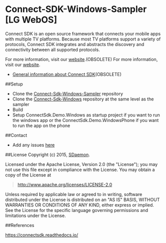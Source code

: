 # Connect-SDK-Windows-Sampler [LG WebOS]

Connect SDK is an open source framework that connects your mobile apps with multiple TV platforms. Because most TV platforms support a variety of protocols, Connect SDK integrates and abstracts the discovery and connectivity between all supported protocols.

For more information, visit our [website](http://www.connectsdk.com/).(OBSOLETE)
For more information, visit our [website](https://connectsdk.readthedocs.io/).

* [General information about Connect SDK](http://www.connectsdk.com/discover/)(OBSOLETE)

##Setup
* Clone the [Connect-Sdk-Windows-Sampler](https://github.com/ConnectSDK/Connect-SDK-Windows-Sampler) repository
* Clone the [Connect-Sdk-Windows](https://github.com/ConnectSDK/Connect-SDK-Windows) repository at the same level as the sampler
* Build
* Setup ConnectSdk.Demo.Windows as startup project if you want to run the windows app or the 
ConnectSdk.Demo.WindowsPhone if you want to run the app on the phone

##Contact
* Add any issues [here](https://github.com/ConnectSDK/Connect-SDK-Windows-Sampler/issues)

##License
Copyright (c) 2015, [SDaemon](https://github.com/sdaemon).

Licensed under the Apache License, Version 2.0 (the "License");
you may not use this file except in compliance with the License.
You may obtain a copy of the License at

> http://www.apache.org/licenses/LICENSE-2.0

Unless required by applicable law or agreed to in writing, software
distributed under the License is distributed on an "AS IS" BASIS,
WITHOUT WARRANTIES OR CONDITIONS OF ANY KIND, either express or implied.
See the License for the specific language governing permissions and
limitations under the License.

##References

https://connectsdk.readthedocs.io/
